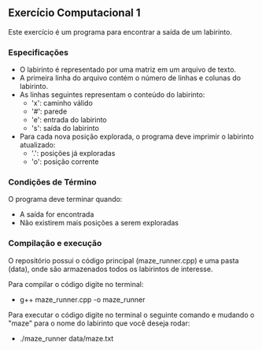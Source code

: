 ## Exercício Computacional 1

Este exercício é um programa para encontrar a saída de um labirinto.

### Especificações

- O labirinto é representado por uma matriz em um arquivo de texto.
- A primeira linha do arquivo contém o número de linhas e colunas do labirinto.
- As linhas seguintes representam o conteúdo do labirinto:
  - 'x': caminho válido
  - '#': parede
  - 'e': entrada do labirinto
  - 's': saída do labirinto
- Para cada nova posição explorada, o programa deve imprimir o labirinto atualizado:
  - '.': posições já exploradas
  - 'o': posição corrente

### Condições de Término
O programa deve terminar quando:
- A saída for encontrada
- Não existirem mais posições a serem exploradas

### Compilação e execução
O repositório possui o código principal (maze_runner.cpp) e uma pasta (data), onde são armazenados todos os labirintos de interesse.

Para compilar o código digite no terminal:
- g++ maze_runner.cpp -o maze_runner
  
Para executar o código digite no terminal o seguinte comando e mudando o "maze" para o nome do labirinto que você deseja rodar:
- ./maze_runner data/maze.txt
